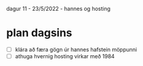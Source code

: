 dagur 11 - 23/5/2022 - hannes og hosting

# plan dagsins
- [ ] klára að færa gögn úr hannes hafstein möppunni
- [ ] athuga hvernig hosting virkar með 1984